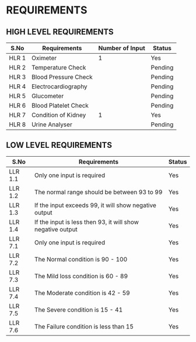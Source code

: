 # REQUIREMENTS

## HIGH LEVEL REQUIREMENTS

|S.No| Requirements|Number of Input| Status|
|----|-------------|---------------|-------|
|HLR 1|Oximeter|1|Yes|
|HLR 2|Temperature Check||Pending|
|HLR 3|Blood Pressure Check||Pending|
|HLR 4|Electrocardiography||Pending|
|HLR 5|Glucometer||Pending|
|HLR 6|Blood Platelet Check||Pending|
|HLR 7|Condition of Kidney|1|Yes|
|HLR 8|Urine Analyser||Pending|
 
 
 
 ## LOW LEVEL REQUIREMENTS
 
 |S.No| Requirements| Status|
 |----|-------------|-------|
 |LLR 1.1 |Only one input is required|Yes|
 |LLR 1.2 |The normal range should be between 93 to 99|Yes|
 |LLR 1.3|If the input exceeds 99, it will show negative output|Yes|
 |LLR 1.4|If the input is less then 93, it will show negative output|Yes|
 |LLR 7.1|Only one input is required|Yes|
 |LLR 7.2|The Normal condition is 90 - 100 |Yes|
 |LLR 7.3|The Mild loss condition is 60 - 89 |Yes|
 |LLR 7.4|The Moderate condition is 42 - 59 |Yes|
 |LLR 7.5|The Severe condition is 15 - 41 |Yes|
 |LLR 7.6|The Failure condition is less than 15 |Yes| 
 
